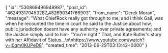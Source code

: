  {
   "id": "530869496948987",
   "post_id": "462493170453287_482690341766903",
   "from_name": "Derek Moran",
   "message": "What ChiefRock really got through to me, and i think Gail, was when he recounted the time in court he said to the Justice about how, public jurisdiction doesnt have any authority over private agreements; and the Justice simply said to him- \"You're right.\" That, and Kate Butler's story with her Affidavit of Status...\n\nhttps://www.youtube.com/watch?v=j0qm0KUPeD8",
   "created_time": "2013-06-29T03:13:42+0000"
 }
